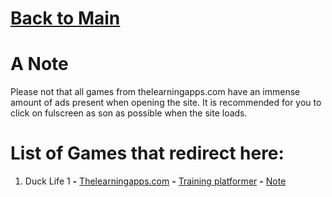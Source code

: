 # [Back to Main](/../main/README.md)

# A Note

Please not that all games from thelearningapps.com have an immense amount of ads present when opening the site. It is recommended for you to click on fulscreen as son as possible when the site loads.

# List of Games that redirect here:

1. Duck Life 1 **-** <a href="https://www.thelearningapps.com/duck-life-1/#google_vignette">Thelearningapps.com</a> **-** [Training platformer](/../main/Categories/PLatform.md) **-** [Note](/../main/Notes/Note-For-All-Learning-App-Games.md)
